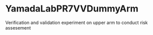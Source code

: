 # YamadaLabPR7VVDummyArm
Verification and validation experiment on upper arm to conduct risk assesement
